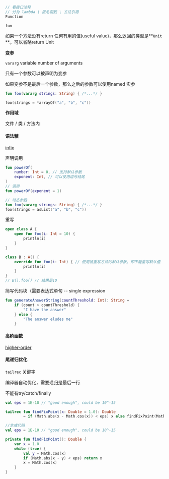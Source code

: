 ```kotlin
// 看接口注释
// 分为 lambda \ 匿名函数 \ 方法引用 
Function
```

`fun`  

如果一个方法没有return 任何有用的值(useful value)，那么返回的类型是**`Unit` **。可以省略return Unit



**变参**

`vararg` variable number of arguments

只有一个参数可以被声明为变参

如果变参不是最后一个参数，那么之后的参数可以使用named 实参

```kotlin
fun foo(vararg strings: String) { /*...*/ }

foo(strings = *arrayOf("a", "b", "c"))
```



**作用域**

文件 / 类 / 方法内



#### 语法糖

[infix]()

声明调用  

```kotlin
fun powerOf(
    number: Int = 0, // 支持默认参数
    exponent: Int, // 可以使用逗号结尾
) 
// 调用
fun powerOf(exponent = 1)

// 动态参数
fun foo(vararg strings: String) { /*...*/ }
foo(strings = asList("a", "b", "c"))
```

重写  

```kotlin
open class A {
    open fun foo(i: Int = 10) {
        println(i)
    }
}

class B : A() {
    override fun foo(i: Int) { // 使用被重写方法的默认参数，即不能重写默认值
        println(i)
    }
}
// B().foo() // 结果是10
```

简写代码块（需要表达式单句 -- single expression  

```kotlin
fun generateAnswerString(countThreshold: Int): String = 
    if (count > countThreshold) {
        "I have the answer"
    } else {
        "The answer eludes me"
    }
```



#### 高阶函数

[higher-order](./higher-order.md)



#### 尾递归优化

`tailrec` 关键字    

编译器自动优化，需要递归是最后一行  

不能有try/catch/finally  

```kotlin
val eps = 1E-10 // "good enough", could be 10^-15

tailrec fun findFixPoint(x: Double = 1.0): Double
        = if (Math.abs(x - Math.cos(x)) < eps) x else findFixPoint(Math.cos(x))

//生成代码
val eps = 1E-10 // "good enough", could be 10^-15

private fun findFixPoint(): Double {
    var x = 1.0
    while (true) {
        val y = Math.cos(x)
        if (Math.abs(x - y) < eps) return x
        x = Math.cos(x)
    }
}
```

